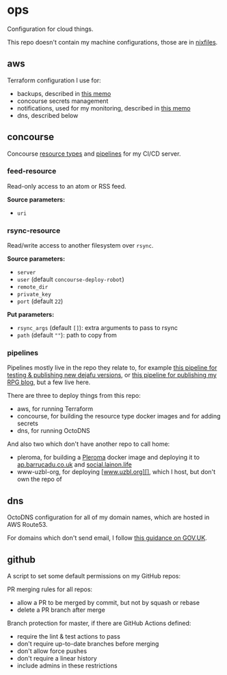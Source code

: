 ops
===

Configuration for cloud things.

This repo doesn't contain my machine configurations, those are in [nixfiles][].

[nixfiles]: https://github.com/barrucadu/nixfiles

aws
---

Terraform configuration I use for:

- backups, described in [this memo](https://memo.barrucadu.co.uk/backups.html)
- concourse secrets management
- notifications, used for my monitoring, described in [this memo](https://memo.barrucadu.co.uk/monitoring.html)
- dns, described below

concourse
---------

Concourse [resource types][] and [pipelines][] for my CI/CD server.

[resource types]: https://concourse-ci.org/resource-types.html
[pipelines]: https://concourse-ci.org/pipelines.html

### feed-resource

Read-only access to an atom or RSS feed.

**Source parameters:**

- `uri`

### rsync-resource

Read/write access to another filesystem over `rsync`.

**Source parameters:**

- `server`
- `user` (default `concourse-deploy-robot`)
- `remote_dir`
- `private_key`
- `port` (default `22`)

**Put parameters:**

- `rsync_args` (default `[]`): extra arguments to pass to rsync
- `path` (default `""`): path to copy from

### pipelines

Pipelines mostly live in the repo they relate to, for example [this
pipeline for testing & publishing new dejafu versions][], or [this
pipeline for publishing my RPG blog][], but a few live here.

There are three to deploy things from this repo:

- aws, for running Terraform
- concourse, for building the resource type docker images and for adding secrets
- dns, for running OctoDNS

And also two which don't have another repo to call home:

- pleroma, for building a [Pleroma][] docker image and deploying it to
  [ap.barrucadu.co.uk][] and [social.lainon.life][]
- www-uzbl-org, for deploying [www.uzbl.org][], which I host, but
  don't own the repo of

[this pipeline for testing & publishing new dejafu versions]: https://github.com/barrucadu/dejafu/blob/master/concourse/pipeline.yml
[this pipeline for publishing my RPG blog]: https://github.com/barrucadu/lookwhattheshoggothdraggedin.com/blob/master/concourse/pipeline.yml
[Pleroma]: https://pleroma.social/
[ap.barrucadu.co.uk]: https://ap.barrucadu.co.uk/main/all
[social.lainon.life]: https://social.lainon.life/main/all
[www.uzbl.org]: https://www.uzbl.org/

dns
---

OctoDNS configuration for all of my domain names, which are hosted in
AWS Route53.

For domains which don't send email, I follow [this guidance on
GOV.UK][].

[this guidance on GOV.UK]: https://www.gov.uk/guidance/protect-domains-that-dont-send-email

github
------

A script to set some default permissions on my GitHub repos:

PR merging rules for all repos:

- allow a PR to be merged by commit, but not by squash or rebase
- delete a PR branch after merge

Branch protection for master, if there are GitHub Actions defined:

- require the lint & test actions to pass
- don't require up-to-date branches before merging
- don't allow force pushes
- don't require a linear history
- include admins in these restrictions

